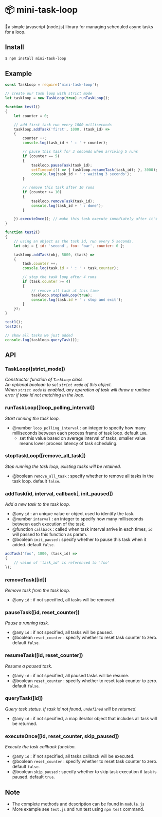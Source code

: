 # 📦 **mini-task-loop**
📌a simple javascript (node.js) library for managing scheduled async tasks for a loop.

## Install

```sh
$ npm install mini-task-loop
```

## Example

```js
const TaskLoop = require('mini-task-loop');

// create our task loop with strict mode
let taskloop = new TaskLoop(true).runTaskLoop();

function test1()
{
	let counter = 0;

	// add first task run every 1000 milliseconds
	taskloop.addTask('first', 1000, (task_id) =>
	{
		counter ++;
		console.log(task_id + ' : ' + counter);

		// pause this task for 3 seconds when arriving 5 runs
		if (counter == 5)
		{
			taskloop.pauseTask(task_id);
			setTimeout(() => { taskloop.resumeTask(task_id); }, 3000);
			console.log(task_id + ' : waiting 3 seconds');
		}

		// remove this task after 10 runs
		if (counter >= 10)
		{
			taskloop.removeTask(task_id);
			console.log(task_id + ' : done');
		}

	}).executeOnce(); // make this task execute immediately after it's add
}

function test2()
{
	// using an object as the task id, run every 5 seconds.
	let obj = { id: 'second', foo: 'bar', counter: 0 };

	taskloop.addTask(obj, 5000, (task) =>
	{
		task.counter ++;
		console.log(task.id + ' : ' + task.counter);

		// stop the task loop after 4 runs
		if (task.counter >= 4)
		{
			// remove all task at this time
			taskloop.stopTaskLoop(true);
			console.log(task.id + ' : stop and exit');
		}
	});
}

test1();
test2();

// show all tasks we just added
console.log(taskloop.queryTask());
```

## API

### **TaskLoop([strict_mode])**

*Constructor function of `TaskLoop` class.*<br>
*An optional boolean to set `strict mode` of this object.*<br>
*When `strict mode` is enabled, any operation of task will throw a runtime error if task id not matching in the loop.*

### **runTaskLoop([loop_polling_interval])**

*Start running the task loop.*
- @number `loop_polling_interval` : an integer to specify how many milliseconds between each process frame of task loop. default `100`.
  - set this value based on average interval of tasks, smaller value means lower process latency of task scheduling.

### **stopTaskLoop([remove_all_task])**

*Stop running the task loop, existing tasks will be retained.*
- @boolean `remove_all_task` : specify whether to remove all tasks in the task loop. default `false`.

### **addTask(id, interval, callback[, init_paused])**

*Add a new task to the task loop.*
- @any `id` : an unique value or object used to identify the task.
- @number `interval` : an integer to specify how many milliseconds between each execution of the task.
- @function `callback` : called when task interval arrive in each times, `id` will passed to this function as param.
- @boolean `init_paused` : specify whether to pause this task when it added. default `false`.

```js
addTask('foo', 1000, (task_id) =>
{
	// value of 'task_id' is referenced to 'foo'
});
```

### **removeTask([id])**

*Remove task from the task loop.*
- @any `id` : if not specified, all tasks will be removed.

### **pauseTask([id, reset_counter])**

*Pause a running task.*
- @any `id` : if not specified, all tasks will be paused.
- @boolean `reset_counter` : specify whether to reset task counter to zero. default `false`.

### **resumeTask([id, reset_counter])**

*Resume a paused task.*
- @any `id` : if not specified, all paused tasks will be resume.
- @boolean `reset_counter` : specify whether to reset task counter to zero. default `false`.

### **queryTask([id])**

*Query task status. If task id not found, `undefined` will be returned.*
- @any `id` : if not specified, a map iterator object that includes all task will be returned.

### **executeOnce([id, reset_counter, skip_paused])**

*Execute the task callback function.*
- @any `id` : if not specified, all tasks callback will be executed.
- @boolean `reset_counter` : specify whether to reset task counter to zero. default `false`.
- @boolean `skip_paused` : specify whether to skip task execution if task is paused. default `true`.

## Note

- The complete methods and description can be found in `module.js`
- More example see `test.js` and run test using `npm test` command.

